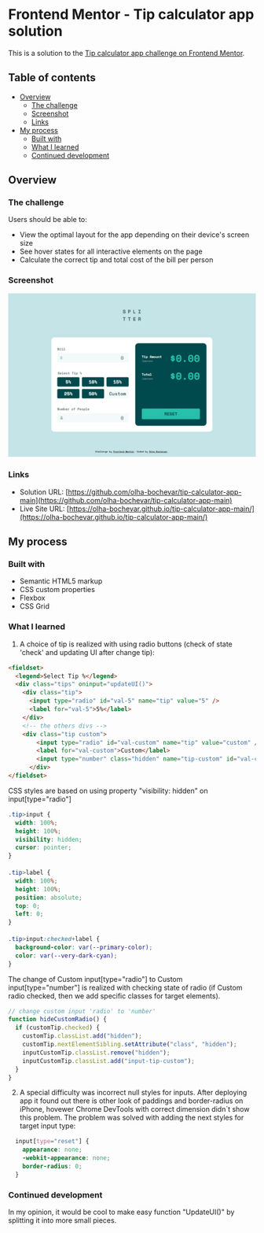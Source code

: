 # Frontend Mentor - Tip calculator app solution

This is a solution to the [Tip calculator app challenge on Frontend Mentor](https://www.frontendmentor.io/challenges/tip-calculator-app-ugJNGbJUX).

## Table of contents

- [Overview](#overview)
  - [The challenge](#the-challenge)
  - [Screenshot](#screenshot)
  - [Links](#links)
- [My process](#my-process)
  - [Built with](#built-with)
  - [What I learned](#what-i-learned)
  - [Continued development](#continued-development)



## Overview

### The challenge

Users should be able to:

- View the optimal layout for the app depending on their device's screen size
- See hover states for all interactive elements on the page
- Calculate the correct tip and total cost of the bill per person

### Screenshot

![](./screenshot.jpg)

### Links

- Solution URL: [https://github.com/olha-bochevar/tip-calculator-app-main](https://github.com/olha-bochevar/tip-calculator-app-main)
- Live Site URL: [https://olha-bochevar.github.io/tip-calculator-app-main/](https://olha-bochevar.github.io/tip-calculator-app-main/)

## My process

### Built with

- Semantic HTML5 markup
- CSS custom properties
- Flexbox
- CSS Grid

### What I learned

1) A choice of tip is realized with using radio buttons (check of state 'check' and updating UI after change tip):

```html
<fieldset>
  <legend>Select Tip %</legend>
  <div class="tips" oninput="updateUI()">
    <div class="tip">
      <input type="radio" id="val-5" name="tip" value="5" />
      <label for="val-5">5%</label>
    </div>
    <!-- the others divs -->
    <div class="tip custom">
        <input type="radio" id="val-custom" name="tip" value="custom" />
        <label for="val-custom">Custom</label>
        <input type="number" class="hidden" name="tip-custom" id="val-custom-number" value="0" />
      </div>
</fieldset>
```
CSS styles are based on using property "visibility: hidden" on input[type="radio"]
```css
.tip>input {
  width: 100%;
  height: 100%;
  visibility: hidden;
  cursor: pointer;
}

.tip>label {
  width: 100%;
  height: 100%;
  position: absolute;
  top: 0;
  left: 0;
}

.tip>input:checked+label {
  background-color: var(--primary-color);
  color: var(--very-dark-cyan);
}
```
The change of Custom input[type="radio"] to Custom input[type="number"] is realized with checking state of radio (if Custom radio checked, then we add specific classes for target elements).
```js
// change custom input 'radio' to 'number'
function hideCustomRadio() {
  if (customTip.checked) {
    customTip.classList.add("hidden");
    customTip.nextElementSibling.setAttribute("class", "hidden");
    inputCustomTip.classList.remove("hidden");
    inputCustomTip.classList.add("input-tip-custom");
  }
}
```

2) A special difficulty was incorrect null styles for inputs. After deploying app it found out there is other look of paddings and border-radius on iPhone, hovewer Chrome DevTools with correct dimension didn`t show this problem.
The problem was solved with adding the next styles for target input type:
```css
  input[type="reset"] {
    appearance: none;
    -webkit-appearance: none;
    border-radius: 0;
  }
```

### Continued development

In my opinion, it would be cool to make easy function "UpdateUI()" by splitting it into more small pieces.




